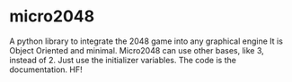 # micro2048
A python library to integrate the 2048 game into any graphical engine
It is Object Oriented and minimal.
Micro2048 can use other bases, like 3, instead of 2. Just use the initializer variables.
The code is the documentation. HF!
